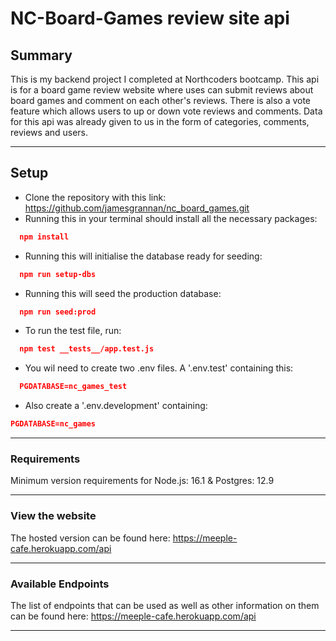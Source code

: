 # NC-Board-Games review site api

## Summary

This is my backend project I completed at Northcoders bootcamp. This api is for a board game review website where uses can submit reviews about board games and comment on each other's reviews. There is also a vote feature which allows users to up or down vote reviews and comments. Data for this api was already given to us in the form of categories, comments, reviews and users.

---

## Setup

- Clone the repository with this link: https://github.com/jamesgrannan/nc_board_games.git
- Running this in your terminal should install all the necessary packages:

```json
  npm install
```

- Running this will initialise the database ready for seeding:

```json
  npm run setup-dbs
```

- Running this will seed the production database:

```json
  npm run seed:prod
```

- To run the test file, run:

```json
  npm test __tests__/app.test.js
```

- You wil need to create two .env files. A '.env.test' containing this:

```json
  PGDATABASE=nc_games_test
```

- Also create a '.env.development' containing:

```json
PGDATABASE=nc_games
```

---

### Requirements

Minimum version requirements for Node.js: 16.1 & Postgres: 12.9

---

### View the website

The hosted version can be found here: https://meeple-cafe.herokuapp.com/api

---

### Available Endpoints

The list of endpoints that can be used as well as other information on them can be found here: https://meeple-cafe.herokuapp.com/api

---
